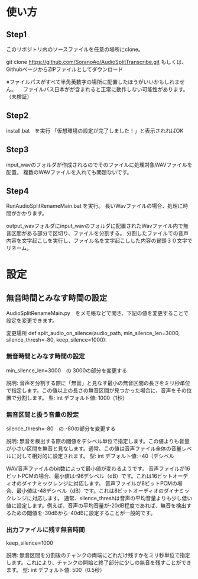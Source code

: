 # 使い方

## Step1
このリポジトリ内のソースファイルを任意の場所にclone。

git clone https://github.com/SoranoAo/AudioSplitTranscribe.git
もしくは、GithubページからZIPファイルとしてダウンロード

※ファイルパスがすべて半角英数字の場所に配置したほうがいいかもしれません。
　ファイルパス日本がが含まれると正常に動作しない可能性があります。（未検証）

## Step2
install.bat　を実行
「仮想環境の設定が完了しました！」と表示されればOK

## Step3
input_wavのフォルダが作成されるのでそのファイルに処理対象WAVファイルを配置。
複数のWAVファイルを入れても問題ないです。

## Step4
RunAudioSplitRenameMain.bat を実行。
長いWavファイルの場合、処理に時間がかかります。

output_wavフォルダにinput_wavのフォルダに配置されたWavファイル内で無音区間がある部分で区切り、ファイルを分割する。
分割したファイルでの音声内容を文字起こしを実行し、ファイル名を文字起こしした内容の冒頭３０文字でリネーム。


# 設定
## 無音時間とみなす時間の設定
AudioSplitRenameMain.py　をメモ帳などで開き、下記の値を変更することで設定を変更できます。

変更場所
def split_audio_on_silence(audio_path, min_silence_len=3000, silence_thresh=-80, keep_silence=1000):

### 無音時間とみなす時間の設定
min_silence_len=3000　の 3000の部分を変更する

説明: 音声を分割する際に「無音」と見なす最小の無音区間の長さをミリ秒単位で指定します。この値以上の長さの無音区間が見つかった場合に、音声をその位置で分割します。
型: int
デフォルト値: 1000（1秒）

### 無音区間と扱う音量の設定
silence_thresh=-80　の -80の部分を変更する

説明: 無音を検出する際の閾値をデシベル単位で指定します。この値よりも音量が小さい区間を無音と見なします。通常、この値は音声ファイル全体の音量レベルに対して相対的に設定されます。
型: int
デフォルト値: -40（デシベル

WAV音声ファイルのbit数によって最小値が変わるようです。
音声ファイルが16ビットPCMの場合、最小値は-96デシベル（dB）です。これは16ビットオーディオのダイナミックレンジに対応します。
音声ファイルが8ビットPCMの場合、最小値は-48デシベル（dB）です。これは8ビットオーディオのダイナミックレンジに対応します。
通常、silence_threshは音声の平均音量よりも少し低い値に設定します。例えば、音声の平均音量が-20dB程度であれば、無音を検出するための閾値を-30dBから-40dBに設定することが一般的です。

### 出力ファイルに残す無音時間
keep_silence=1000

説明: 無音区間を分割後のチャンクの両端にどれだけ残すかをミリ秒単位で指定します。これにより、チャンクの開始と終了部分に少しの無音を残すことができます。
型: int
デフォルト値: 500（0.5秒）

